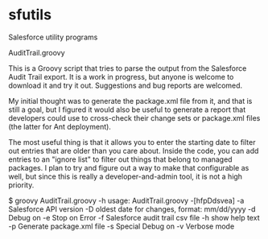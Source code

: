 # sfutils
Salesforce utility programs

AuditTrail.groovy

This is a Groovy  script that tries to parse the output from the Salesforce Audit Trail export.
It is a work in progress, but anyone is welcome to download it and try it out.  Suggestions
and bug reports are welcomed.

My initial thought was to generate the package.xml file from it, and that is still a
goal, but I figured it would also be useful to generate a report that developers could
use to cross-check their change sets or package.xml files (the latter for Ant deployment).

The most useful thing is that it allows you to enter the starting date to filter out
entries that are older than you care about.  Inside the code, you can add entries
to an "ignore list" to filter out things that belong to managed packages.  I plan
to try and figure out a way to make that configurable as well, but since this is
really a developer-and-admin tool, it is not a high priority.

$ groovy AuditTrail.groovy -h
usage: AuditTrail.groovy -[hfpDdsvea]
 -a <apiVersion>    Salesforce API version
 -D <startDate>     oldest date for changes, format: mm/dd/yyyy
 -d                 Debug on
 -e                 Stop on Error
 -f <file>          Salesforce audit trail csv file
 -h                 show help text
 -p <packagefile>   Generate package.xml file
 -s                 Special Debug on
 -v                 Verbose mode
 
 

